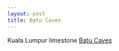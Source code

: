 ```yaml
---
layout: post
title: Batu Caves
---
```


Kuala Lumpur limestone [Batu Caves](https://upload.wikimedia.org/wikipedia/commons/thumb/6/6e/Batu_caves_-_Int%C3%A9rieur_de_la_grotte.jpg/1280px-Batu_caves_-_Int%C3%A9rieur_de_la_grotte.jpg)
